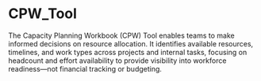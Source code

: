 # CPW_Tool
The Capacity Planning Workbook (CPW) Tool enables teams to make informed decisions on resource allocation. It identifies available resources, timelines, and work types across projects and internal tasks, focusing on headcount and effort availability to provide visibility into workforce readiness—not financial tracking or budgeting.
######
